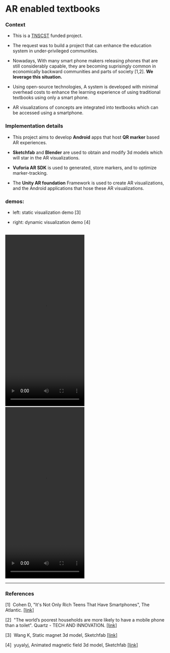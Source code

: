 # AR enabled textbooks
<h3>Context</h3>

- This is a <a href="https://www.tanscst.tn.gov.in/">TNSCST</a> funded project.

- The request was to build a project that can enhance the education system in under-privileged communities.

- Nowadays, With many smart phone makers releasing phones that are still considerably capable, they are becoming suprisingly common in economically backward communities and parts of society [1,2]. **We leverage this situation.**

- Using open-source technologies, A system is developed with minimal overhead costs to enhance the learning experience of using traditional textbooks using only a smart phone.

- AR visualizations of concepts are integrated into textbooks which can be accessed using a smartphone.

<h3>Implementation details</h3>

- This project aims to develop **Android** apps that host **QR marker** based AR experiences. 

- **Sketchfab** and **Blender** are used to obtain and modify 3d models which will star in the AR visualizations.

- **Vuforia AR SDK** is used to generated, store markers, and to optimize marker-tracking.

- The **Unity AR foundation** Framework is used to create AR visualizations, and the Android applications that hose these AR visualizations.

<h3>demos:</h3>

- left: static visualization demo [3]

- right: dynamic visualization demo [4]<br><br>

<video width="250" height="540" controls>
  <source src="./demos/static_3d_demo.mp4" type="video/mp4">
</video>&nbsp;&nbsp;&nbsp;&nbsp;&nbsp;&nbsp;&nbsp;&nbsp;&nbsp;&nbsp;
<video width="250" height="540" controls>
  <source src="./demos/dynamic_3d_demo.mp4" type="video/mp4">
</video>

___

<h3>References</h3>

[1]&nbsp; Cohen D, "It's Not Only Rich Teens That Have Smartphones", The Atlantic. <a href="https://www.theatlantic.com/technology/archive/2016/04/not-only-rich-teens-have-cell-phones-digital-divide/478278/">[link]</a>

[2]&nbsp; "The world’s poorest households are more likely to have a mobile phone than a toilet". Quartz - TECH AND INNOVATION. <a href="https://qz.com/africa/594455/the-worlds-poorest-households-are-more-likely-to-have-a-mobile-phone-than-a-toilet">[link]</a>

[3]&nbsp; Wang K, Static magnet 3d model, Sketchfab <a href="https://sketchfab.com/3d-models/magnet-27589e45d3f24268a1bb79a6b0d33555">[link]</a>

[4]&nbsp; yuyalyj, Animated magnetic field 3d model, Sketchfab <a href="https://sketchfab.com/3d-models/magnetic-field-of-solenoid-by-yuyalyj-70e36fd97e234c4a8f326e62191c02c2">[link]</a>


